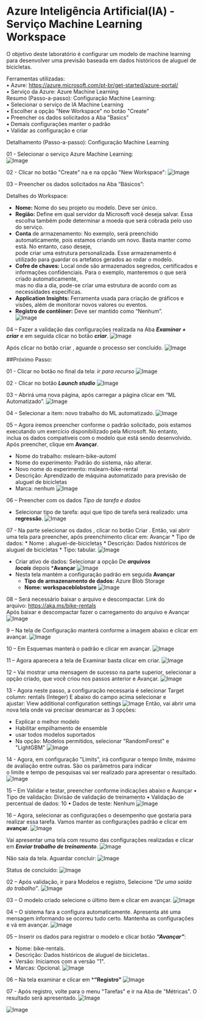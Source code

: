# Azure Inteligência Artificial(IA) - Serviço Machine Learning Workspace
O objetivo deste laboratório é configurar um modelo de machine learning para desenvolver uma previsão baseada em dados históricos de aluguel de bicicletas.

Ferramentas utilizadas:<br>
    • Azure: https://azure.microsoft.com/pt-br/get-started/azure-portal/<br>
    • Serviço da Azure: Azure Machine Learning<br>
Resumo (Passo-a-passo): Configuração Machine Learning:<br>
    • Selecionar o serviço de IA Machine Learning<br>
    • Escolher a opção "New Workspace" no botão "Create"<br>
    • Preencher os dados solicitados a Aba "Basics"<br>
    • Demais configurações manter o padrão<br>
    • Validar as configuração e criar<br>
    
Detalhamento (Passo-a-passo): Configuração Machine Learning<br>

01 - Selecionar o serviço Azure Machine Learning:<br>
![Image](https://github.com/user-attachments/assets/fb11147a-8716-476f-90ab-29a423df3874)

02 - Clicar no botão "Create" na e na opção "New Workspace": 
![Image](https://github.com/user-attachments/assets/03e2d3f0-2a41-4395-a66b-286c97b2c94d)

03 – Preencher os dados solicitados na Aba “Básicos”:

Detalhes do Workspace:

 * **Nome:** Nome do seu projeto ou modelo. Deve ser único.<br>
 * **Região:** Define em qual servidor da Microsoft você deseja salvar. Essa escolha também pode determinar a moeda que será cobrada pelo uso do serviço.<br>
 * **Conta** de armazenamento: No exemplo, será preenchido automaticamente, pois estamos criando um novo. Basta manter como está. No entanto, caso deseje,<br> 
  pode criar uma estrutura personalizada. Esse armazenamento é utilizado para guardar os artefatos gerados ao rodar o modelo.<br>
 * **Cofre de chaves:** Local onde são armazenados segredos, certificados e informações confidenciais. Para o exemplo, manteremos o que será criado automaticamente,<br> 
  mas no dia a dia, pode-se criar uma estrutura de acordo com as necessidades específicas.<br>
 * **Application Insights:** Ferramenta usada para criação de gráficos e visões, além de monitorar novos valores ou eventos.<br>
 * **Registro de contêiner:** Deve ser mantido como “Nenhum”.<br>
 ![Image](https://github.com/user-attachments/assets/55182448-5b55-4d53-82b5-82a546a3c29d)

04 – Fazer a validação das configurações realizada na Aba ***Examinar + criar*** e em seguida clicar no botão ***criar***.
![Image](https://github.com/user-attachments/assets/76fbb9a6-b255-4471-a49e-08880b272bf9)

Após clicar no botão criar , aguarde o processo ser concluído. 
![Image](https://github.com/user-attachments/assets/5600e2e7-df03-4168-b70a-e0b293f317be)

##Próximo Passo:

01 - Clicar no botão no final da tela: *ir para recurso*
![Image](https://github.com/user-attachments/assets/60f5b024-d670-42cd-9fb4-38ef17efacdf)

02 - Clicar no botão ***Launch studio***
![Image](https://github.com/user-attachments/assets/50d20fff-abce-44bc-bad9-4531fe92f81a)

03 – Abrirá uma nova página, após carregar a página clicar em “ML Automatizado”.
![Image](https://github.com/user-attachments/assets/4fd01a7f-655a-43de-8e7e-78bc2376819b)

04  – Selecionar a item: novo trabalho do ML automatizado.
![Image](https://github.com/user-attachments/assets/bd5ae1cc-123d-4e4b-801d-34a3e7c47a40)

05 – Agora iremos preencher conforme o padrão solicitado, pois estamos executando um exercício disponibilizado pela Microsoft. No entanto, <br>
inclua os dados compatíveis com o modelo que está sendo desenvolvido. Após preencher, clique em **Avançar**.
 * Nome do trabalho: mslearn-bike-automl
 * Nome do experimento: Padrão do sistema, não alterar.
 * Novo nome do experimento: mslearn-bike-rental
 * Descrição: Aprendizado de máquina automatizado para previsão de aluguel de bicicletas
 * Marca: nenhum
![Image](https://github.com/user-attachments/assets/2f7066f8-2684-400a-aef7-3b9a2db4fc9c)


06 – Preencher com os dados *Tipo de tarefa e dados*
  * Selecionar tipo de tarefa: aqui que tipo de tarefa será realizado: uma **regressão**.
![Image](https://github.com/user-attachments/assets/69534f4f-6be4-46c0-86f7-c4061a3f0d22)

07 - Na parte selecionar os dados , clicar no botão Criar . Então, vai abrir uma tela para preencher, após preenchimento clicar em: Avançar
    * Tipo de dados:
      * Nome : aluguel-de-bicicletas
      * Descrição: Dados históricos de aluguel de bicicletas 
      * Tipo: tabular.
![Image](https://github.com/user-attachments/assets/2609a063-893f-48b1-9f04-c2ac9c5b2672)
* Criar ativo de dados: Selecionar a opção De ***arquivos locais*** depois ***Avançar**
  ![Image](https://github.com/user-attachments/assets/ff4fc0be-288a-43d1-89a5-7bd4aa1a5d8e)
 * Nesta tela mantém a configuração padrão em seguida **Avançar**
   * **Tipo de armazenamento de dados:** Azure Blob Storage
   * **Nome: workspaceblobstore**
![Image](https://github.com/user-attachments/assets/3a80489b-a8c9-4e22-aed1-e4a8dee605d9)

08 – Será necessário baixar o arquivo e descompactar. Link do arquivo: https://aka.ms/bike-rentals <br>
     Após baixar e descompactar fazer o carregamento do arquivo e Avançar
![Image](https://github.com/user-attachments/assets/6cb88588-8be8-4425-846d-59ae8e649db1)

9 – Na tela de Configuração manterá conforme a imagem abaixo e clicar em avançar.
![Image](https://github.com/user-attachments/assets/e5782a32-3804-479b-923e-fad6e6e16e87)

10 – Em Esquemas manterá o padrão e clicar em avançar.
![Image](https://github.com/user-attachments/assets/f3541218-9c01-4cfc-bf79-2065b11a55d6)

11 – Agora aparecera a tela de Examinar basta clicar em criar.
![Image](https://github.com/user-attachments/assets/a69fa1a3-b3bd-4aa2-90a4-0205aa27ddc4)

12 – Vai mostrar uma mensagem de sucesso na parte superior, selecionar a opção criado, que você criou nos passos anterior e Avançar.
![Image](https://github.com/user-attachments/assets/357f8673-605e-413d-b042-a8632405a2e8)

13 - Agora neste passo, a configuração necessaria é selecionar Target column: rentals (Integer)
E abaixo do campo acima selecionar e ajustar: View additional configuration settings
![Image](https://github.com/user-attachments/assets/86fba84e-0f9d-4379-8072-4d72e49575d7)
Então, vai abrir uma nova tela onde vai precisar desmarcar as 3 opções:
 * Explicar o melhor modelo
 * Habilitar empilhamento de ensemble
 * usar todos modelos suportados
 * Na opção: Modelos permitidos, selecionar "RandomForest" e "LightGBM"
![Image](https://github.com/user-attachments/assets/6a6f6acc-382f-4cf0-83bf-23c574bb9cac)

14 - Agora, em configuração "Limits", irá configurar o tempo limite, máximo de avaliação entre outras. São os parâmetros para indicar<br>
     o limite e tempo de pesquisas vai ser realizado para apresentar o resultado.
![Image](https://github.com/user-attachments/assets/de754e42-5e23-4838-bfa1-553df8cfe02e)

15 – Em Validar e testar, preencher conforme indicações abaixo e Avançar
    • Tipo de validação: Divisão de validação de treinamento
    • Validação de percentual de dados: 10
    • Dados de teste: Nenhum
![Image](https://github.com/user-attachments/assets/eee87d43-d69d-4379-9e8e-9fc4028086ce)

16 – Agora, selecionar as configurações o desempenho que gostaria para realizar essa tarefa. Vamos manter as configurações padrão e clicar em **avançar**.
![Image](https://github.com/user-attachments/assets/2e1a8705-40a5-401f-b383-92969d4e905a)

Vai apresentar uma tela com resumo das configurações realizadas e clicar em ***Enviar trabalho de treinamento***. 
![Image](https://github.com/user-attachments/assets/624327df-cb83-41bd-8fec-f8fef5786f51)

Não saia da tela. Aguardar concluir:
![Image](https://github.com/user-attachments/assets/17566bde-92db-4864-baf9-c219806e11d3)

Status de concluído:
![Image](https://github.com/user-attachments/assets/99313886-b945-4dc0-aaa3-fd2179c08e63)

02 – Após validação, ir para Modelos e registro, Selecione *“De uma saída do trabalho”*.
![Image](https://github.com/user-attachments/assets/041daacf-4143-426c-b31c-2256e4541819)

03 – O modelo criado selecione o último item e clicar em avançar.
![Image](https://github.com/user-attachments/assets/75acbbca-80b0-415d-b883-4c99d051b215)

04 – O sistema fara a configura automaticamente. Apresenta até uma mensagem informando se ocorreu tudo certo. Mantenha as configurações e vá em avançar.
![Image](https://github.com/user-attachments/assets/b0595fb8-ff0b-40a9-83f6-4a2a6430f942)

05 – Inserir os dados para registrar o modelo e clicar botão ***“Avançar”***:<br>
   *  Nome: bike-rentals.
   *  Descrição: Dados históricos de aluguel de bicicletas..
   *  Versão: Iniciamos com a versão "1".
   *  Marcas: Opcional.
![Image](https://github.com/user-attachments/assets/50cfadf1-f188-42ce-94c0-e224ad978b13)

06 – Na tela examinar e clicar em ***“Registro”**
![Image](https://github.com/user-attachments/assets/a2171656-0a44-49f8-9569-62fba1cdcd5e)

07 - Após registro, volte para o menu "Tarefas" e ir na Aba de "Métricas". O resultado será apresentado.
![Image](https://github.com/user-attachments/assets/5299ff4c-c62a-459e-bc7c-7ef04852c892)

![Image](https://github.com/user-attachments/assets/4941b30f-8ef8-45dd-9de5-62b8df1bbc52)



